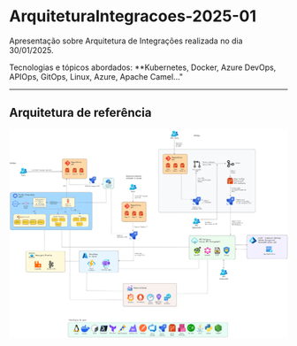 # ArquiteturaIntegracoes-2025-01
Apresentação sobre Arquitetura de Integrações realizada no dia 30/01/2025.

Tecnologias e tópicos abordados: **Kubernetes, Docker, Azure DevOps, APIOps, GitOps, Linux, Azure, Apache Camel..."

---

## Arquitetura de referência

![alt](docs/arquitetura-integracoes.png)

